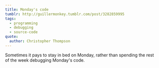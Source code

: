 ```yaml
---
title: Monday's code
tumblr: http://guillermonkey.tumblr.com/post/3282859995
tags:
  - programming
  - debugging
  - source-code
quote:
  author: Christopher Thompson
---
```


Sometimes it pays to stay in bed on Monday, rather than spending the rest of the week debugging Monday's code.
